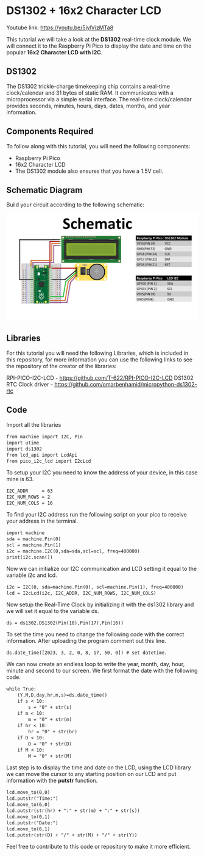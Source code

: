 # DS1302 +  16x2 Character LCD 

Youtube link: https://youtu.be/5jylVizMTa8

This tutorial we will take a look at the **DS1302** real-time clock module. We will connect it to the Raspberry Pi Pico to display the date and time on the popular **16x2 Character LCD with I2C**.


## DS1302

The DS1302 trickle-charge timekeeping chip contains a real-time clock/calendar and 31 bytes of static RAM. It communicates with a microprocessor via a simple serial interface. The real-time clock/calendar provides seconds, minutes, hours, days, dates, months, and year information.

## Components Required

To follow along with this tutorial, you will need the following components:
-   Raspberry Pi Pico
-   16x2 Character LCD
-   The DS1302 module also ensures that you have a 1.5V cell.


## Schematic Diagram
Build your circuit according to the following schematic:

![My Image](images/ds1302S_schematic.png)

## Libraries
For this tutorial you will need the following Libraries, which is included in this repository, for more information you can use the following links to see the repository of the creator of the libraries:

RPI-PICO-I2C-LCD - https://github.com/T-622/RPI-PICO-I2C-LCD
DS1302 RTC Clock driver - https://github.com/omarbenhamid/micropython-ds1302-rtc

## Code
Import all the libraries  
    
    from machine import I2C, Pin
    import utime
	import ds1302
	from lcd_api import LcdApi
	from pico_i2c_lcd import I2cLcd

  To setup your I2C you need to know the address of your device, in this case mine is 63.

	I2C_ADDR     = 63
	I2C_NUM_ROWS = 2
	I2C_NUM_COLS = 16

To find your I2C address run the following script on your pico to receive your address in the terminal.

	import machine
	sda = machine.Pin(0)
	scl = machine.Pin(1)
	i2c = machine.I2C(0,sda=sda,scl=scl, freq=400000)
	print(i2c.scan())

Now we can initialize our I2C communication and LCD setting it equal to the variable i2c and lcd.

	i2c = I2C(0, sda=machine.Pin(0), scl=machine.Pin(1), freq=400000)
	lcd = I2cLcd(i2c, I2C_ADDR, I2C_NUM_ROWS, I2C_NUM_COLS)
 
 Now setup the Real-Time Clock by initializing it with the ds1302 library and we will set it equal to the variable ds.
 
	ds = ds1302.DS1302(Pin(18),Pin(17),Pin(16))

To set the time you need to change the following code with the correct information. After uploading the program comment out this line.

	ds.date_time([2023, 3, 2, 0, 8, 17, 50, 0]) # set datetime.

We can now create an endless loop to write the year, month, day, hour, minute and second to our screen. We first format the date with the following code. 

	while True:
   		(Y,M,D,day,hr,m,s)=ds.date_time()
    	if s < 10:
            s = "0" + str(s)
        if m < 10:
            m = "0" + str(m)
        if hr < 10:
            hr = "0" + str(hr)
        if D < 10:
            D = "0" + str(D)
        if M < 10:
            M = "0" + str(M)

Last step is to display the time and date on the LCD, using the LCD library we can move the cursor to any starting position
on our LCD and put information with the **putstr** function.

    lcd.move_to(0,0)
    lcd.putstr("Time:")
    lcd.move_to(6,0)
    lcd.putstr(str(hr) + ":" + str(m) + ":" + str(s))
    lcd.move_to(0,1)
    lcd.putstr("Date:")
    lcd.move_to(6,1)
    lcd.putstr(str(D) + "/" + str(M) + "/" + str(Y))
    
Feel free to contribute to this code or repository to make it more efficient.

